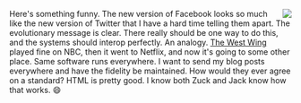 <img src="http://scripting.com/images/2019/08/17/doctorNick.png" border="0" align="right">Here's something funny. The new version of Facebook looks so much like the new version of Twitter that I have a hard time telling them apart. The evolutionary message is clear. There really should be one way to do this, and the systems should interop perfectly. An analogy. <a href="https://en.wikipedia.org/wiki/The_West_Wing">The West Wing</a> played fine on NBC, then it went to Netflix, and now it's going to some other place. Same software runs everywhere. I want to send my blog posts everywhere and have the fidelity be maintained. How would they ever agree on a standard? HTML is pretty good. I know both Zuck and Jack know how that works. :smile:

